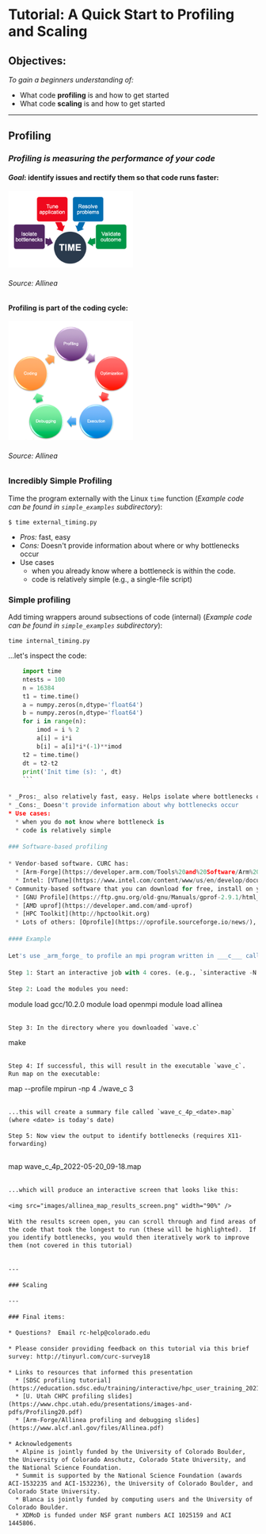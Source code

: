 
# Tutorial: A Quick Start to Profiling and Scaling 

## Objectives: 

_To gain a beginners understanding of:_

* What code __profiling__ is and how to get started
* What code __scaling__ is and how to get started

---

## Profiling

### _Profiling is measuring the performance of your code_


#### _Goal_: identify issues and rectify them so that code runs faster:

<img src="images/allinea_profiling.png" width="50%" />
 
###### Source: Allinea



#### Profiling is part of the coding cycle:


<img src="images/allinea_coding_cycle.png" width="50%" />

###### Source: Allinea

### Incredibly Simple Profiling

Time the program externally with the Linux `time` function (_Example code can be found in `simple_examples` subdirectory_): 

```
$ time external_timing.py
```


* _Pros:_ fast, easy
* _Cons:_ Doesn't provide information about where or why bottlenecks occur
* Use cases 
  * when you already know where a bottleneck is within the code. 
  * code is relatively simple (e.g., a single-file script)

### Simple profiling 

Add timing wrappers around subsections of code (internal) (_Example code can be found in `simple_examples` subdirectory_): 

```
time internal_timing.py
```

...let's inspect the code: 
```python
    import time
    ntests = 100
    n = 16384
    t1 = time.time()
    a = numpy.zeros(n,dtype='float64')
    b = numpy.zeros(n,dtype='float64')
    for i in range(n):
        imod = i % 2
        a[i] = i*i
        b[i] = a[i]*i*(-1)**imod
    t2 = time.time()
    dt = t2-t2
    print('Init time (s): ', dt)
    ```

* _Pros:_ also relatively fast, easy. Helps isolate where bottlenecks occur.
* _Cons:_ Doesn't provide information about why bottlenecks occur
* Use cases: 
  * when you do not know where bottleneck is
  * code is relatively simple 

### Software-based profiling

* Vendor-based software. CURC has:
  * [Arm-Forge](https://developer.arm.com/Tools%20and%20Software/Arm%20Forge) (formerly Allinea)
  * Intel: [VTune](https://www.intel.com/content/www/us/en/develop/documentation/vtune-help/top.html) (basic profiling), [Advisor](https://www.intel.com/content/www/us/en/develop/documentation/get-started-with-advisor/top.html) (vectorization/threading), [Trace Analyzer](https://www.intel.com/content/www/us/en/develop/documentation/get-started-with-itac/top.html) (MPI)
* Community-based software that you can download for free, install on your own
  * [GNU Profile](https://ftp.gnu.org/old-gnu/Manuals/gprof-2.9.1/html_mono/gprof.html) (`gprof`)
  * [AMD uprof](https://developer.amd.com/amd-uprof)
  * [HPC Toolkit](http://hpctoolkit.org)
  * Lots of others: [Oprofile](https://oprofile.sourceforge.io/news/), [perf](https://perf.wiki.kernel.org/index.php/Tutorial#Introduction) [TAU](https://www.cs.uoregon.edu/research/tau/home.php), [Scalasca](https://www.scalasca.org)

#### Example

Let's use _arm_forge_ to profile an mpi program written in ___c___ called `wave.c`. You'll find all of the files you need in this repository.

Step 1: Start an interactive job with 4 cores. (e.g., `sinteractive -N 1 -n 4`)

Step 2: Load the modules you need:

```
module load gcc/10.2.0
module load openmpi
module load allinea
```

Step 3: In the directory where you downloaded `wave.c` 

```
make
```

Step 4: If successful, this will result in the executable `wave_c`. Run map on the executable:

```
 map --profile mpirun -np 4 ./wave_c 3
```

...this will create a summary file called `wave_c_4p_<date>.map` (where <date> is today's date)
 
Step 5: Now view the output to identify bottlenecks (requires X11-forwarding)
 
```
 map wave_c_4p_2022-05-20_09-18.map
```
 
...which will produce an interactive screen that looks like this:
 
<img src="images/allinea_map_results_screen.png" width="90%" />

With the results screen open, you can scroll through and find areas of the code that took the longest to run (these will be highlighted).  If you identify bottlenecks, you would then iteratively work to improve them (not covered in this tutorial)


---

### Scaling

---

### Final items:

* Questions?  Email rc-help@colorado.edu

* Please consider providing feedback on this tutorial via this brief survey: http://tinyurl.com/curc-survey18

* Links to resources that informed this presentation
  * [SDSC profiling tutorial](https://education.sdsc.edu/training/interactive/hpc_user_training_2021/week7/) 
  * [U. Utah CHPC profiling slides](https://www.chpc.utah.edu/presentations/images-and-pdfs/Profiling20.pdf)
  * [Arm-Forge/Allinea profiling and debugging slides](https://www.alcf.anl.gov/files/Allinea.pdf)

* Acknowledgements
  * Alpine is jointly funded by the University of Colorado Boulder, the University of Colorado Anschutz, Colorado State University, and the National Science Foundation.
  * Summit is supported by the National Science Foundation (awards ACI-1532235 and ACI-1532236), the University of Colorado Boulder, and Colorado State University.
  * Blanca is jointly funded by computing users and the University of Colorado Boulder.
  * XDMoD is funded under NSF grant numbers ACI 1025159 and ACI 1445806.
